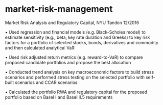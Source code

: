 # market-risk-management
Market Risk Analysis and Regulatory Capital, NYU Tandon 12/2016

• Used regression and financial models (e.g. Black-Scholes model) to estimate sensitivity (e.g., beta, key rate duration and Greeks) to key risk factors for a portfolio of selected stocks, bonds, derivatives and commodity and then calculated analytical VaR

• Used risk adjusted return metrics (e.g. reward-to-VaR) to compare proposed candidate portfolios and propose the best allocation

• Conducted trend analysis on key macroeconomic factors to build stress scenarios and performed stress testing on the selected portfolio with self-built scenarios and CCAR scenarios

• Calculated the portfolio RWA and regulatory capital for the proposed portfolio based on Basel I and Basel II.5 requirements
